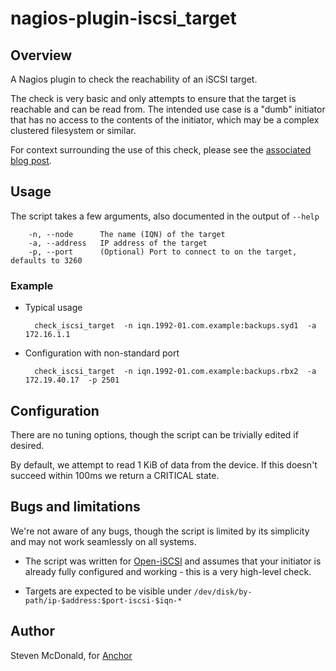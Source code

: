 # nagios-plugin-iscsi_target

## Overview 

A Nagios plugin to check the reachability of an iSCSI target.

The check is very basic and only attempts to ensure that the target is reachable and can be read from. The intended use case is a "dumb" initiator that has no access to the contents of the initiator, which may be a complex clustered filesystem or similar.

For context surrounding the use of this check, please see the [associated blog post](http://www.anchor.com.au/blog/2013/04/nagios-checks-for-iscsi-targets-with-a-blind-initiator/).

## Usage

The script takes a few arguments, also documented in the output of `--help`

        -n, --node      The name (IQN) of the target
        -a, --address   IP address of the target
        -p, --port      (Optional) Port to connect to on the target, defaults to 3260

### Example

* Typical usage

        check_iscsi_target  -n iqn.1992-01.com.example:backups.syd1  -a 172.16.1.1

* Configuration with non-standard port

        check_iscsi_target  -n iqn.1992-01.com.example:backups.rbx2  -a 172.19.40.17  -p 2501


## Configuration

There are no tuning options, though the script can be trivially edited if desired.

By default, we attempt to read 1 KiB of data from the device. If this doesn't succeed within 100ms we return a CRITICAL state.


## Bugs and limitations

We're not aware of any bugs, though the script is limited by its simplicity and may not work seamlessly on all systems.

* The script was written for [Open-iSCSI](http://www.open-iscsi.org/) and assumes that your initiator is already fully configured and working - this is a very high-level check.

* Targets are expected to be visible under `/dev/disk/by-path/ip-$address:$port-iscsi-$iqn-*`


## Author

Steven McDonald, for [Anchor](http://www.anchor.com.au/)


